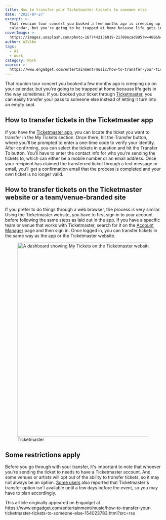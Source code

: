 ```yaml
---
title: How to transfer your Ticketmaster tickets to someone else
date: '2025-07-27'
excerpt: >-
  That reunion tour concert you booked a few months ago is creeping up on your
  calendar, but you're going to be trapped at home because life gets in the...
coverImage: >-
  https://images.unsplash.com/photo-1677442136019-21780ecad995?w=400&h=200&fit=crop&auto=format
author: AIVibe
tags:
  - Ai
  - Work
category: Work
source: >-
  https://www.engadget.com/entertainment/music/how-to-transfer-your-ticketmaster-tickets-to-someone-else-154023783.html?src=rss
---
```

<p>That reunion tour concert you booked a few months ago is creeping up on your calendar, but you're going to be trapped at home because life gets in the way sometimes. If you booked your ticket through <a data-i13n="cpos:1;pos:1" href="https://www.engadget.com/entertainment/ticketmaster-proudly-announces-it-will-follow-the-law-and-show-prices-up-front-194624489.html">Ticketmaster</a>, you can easily transfer your pass to someone else instead of letting it turn into an empty seat.</p>
<h2 id="jump-link-how-to-transfer-tickets-in-the-tickermaster-app">How to transfer tickets in the Ticketmaster app</h2>
<p>If you have the <a data-i13n="elm:context_link;elmt:doNotAffiliate;cpos:2;pos:1" class="no-affiliate-link" href="https://apps.apple.com/us/app/ticketmaster-buy-sell-tickets/id500003565">Ticketmaster app</a>, you can locate the ticket you want to transfer in the My Tickets section. Once there, hit the Transfer button, where you'll be prompted to enter a one-time code to verify your identity. After confirming, you can select the tickets in question and hit the Transfer To button. You'll have to enter the contact info for who you're sending the tickets to, which can either be a mobile number or an email address. Once your recipient has claimed the transferred ticket through a text message or email, you'll get a confirmation email that the process is completed and your own ticket is no longer valid.</p>
<span id="end-legacy-contents"></span><h2 id="jump-link-how-to-transfer-tickets-on-the-ticketmaster-website-or-a-teamvenue-branded-site">How to transfer tickets on the Ticketmaster website or a team/venue-branded site</h2>
<p>If you prefer to do things through a web browser, the process is very similar. Using the Ticketmaster website, you have to first sign in to your account before following the same steps as laid out in the app. If you have a specific team or venue that works with Ticketmaster, search for it on the <a data-i13n="elm:affiliate_link;sellerN:;elmt:;cpos:3;pos:1" href="https://shopping.yahoo.com/rdlw?siteId=us-engadget&amp;pageId=1p-autolink&amp;contentUuid=7db38175-cff2-4dcb-8cbc-13d76196dd2a&amp;featureId=text-link&amp;linkText=Account+Manager&amp;custData=eyJzb3VyY2VOYW1lIjoiV2ViLURlc2t0b3AtVmVyaXpvbiIsImxhbmRpbmdVcmwiOiJodHRwczovL2FtLnRpY2tldG1hc3Rlci5jb20vIiwiY29udGVudFV1aWQiOiI3ZGIzODE3NS1jZmYyLTRkY2ItOGNiYy0xM2Q3NjE5NmRkMmEiLCJvcmlnaW5hbFVybCI6Imh0dHBzOi8vYW0udGlja2V0bWFzdGVyLmNvbS8ifQ&amp;signature=AQAAAW1aILWs65LyJpkizgUzX3HOvnGmOcWDPLqfKB5-R508&amp;gcReferrer=https%3A%2F%2Fam.ticketmaster.com%2F" class="rapid-with-clickid" data-original-link="https://am.ticketmaster.com/">Account Manager</a> page and then sign in. Once logged in, you can transfer tickets in the same way as the app or the Ticketmaster website.</p>
<figure><img src="https://s.yimg.com/os/creatr-uploaded-images/2025-07/81e1d550-659c-11f0-bffd-4a7c998694d5" data-crop-orig-src="https://s.yimg.com/os/creatr-uploaded-images/2025-07/81e1d550-659c-11f0-bffd-4a7c998694d5" style="height:628px;width:1200px;" alt="A dashboard showing My Tickets on the Ticketmaster website" data-uuid="affab0f8-3edf-32a1-b99b-b116d7d0cd7b"><figcaption></figcaption><div class="photo-credit">Ticketmaster</div></figure>
<h2 id="jump-link-some-restrictions-apply">Some restrictions apply</h2>
<p>Before you go through with your transfer, it's important to note that whoever you're sending the ticket to needs to have a Ticketmaster account. And, some venues or artists will opt out of the ability to transfer tickets, so it may not always be an option. <a data-i13n="elm:context_link;elmt:doNotAffiliate;cpos:4;pos:1" class="no-affiliate-link" href="https://www.reddit.com/r/Ticketmaster/comments/1d9d2jq/ticket_transfer_disabled/">Some users</a> also reported that Ticketmaster's transfer option isn't available until a few days before the event, so you may have to plan accordingly.</p>This article originally appeared on Engadget at https://www.engadget.com/entertainment/music/how-to-transfer-your-ticketmaster-tickets-to-someone-else-154023783.html?src=rss
